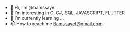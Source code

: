 - 👋 Hi, I’m @bamssaye
- 👀 I’m interesting in C, C#, SQL, JAVASCRIPT, FLUTTER
- 🌱 I’m currently learning ...
- 📫 How to reach me Bamssayef@gmail.com
